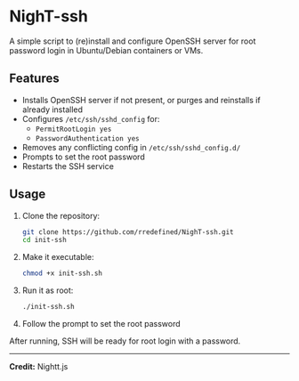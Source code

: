 # NighT-ssh

A simple script to (re)install and configure OpenSSH server for root password login in Ubuntu/Debian containers or VMs.

## Features
- Installs OpenSSH server if not present, or purges and reinstalls if already installed
- Configures `/etc/ssh/sshd_config` for:
  - `PermitRootLogin yes`
  - `PasswordAuthentication yes`
- Removes any conflicting config in `/etc/ssh/sshd_config.d/`
- Prompts to set the root password
- Restarts the SSH service

## Usage
1. Clone the repository:
   ```sh
   git clone https://github.com/rredefined/NighT-ssh.git
   cd init-ssh
   ```
2. Make it executable:
   ```sh
   chmod +x init-ssh.sh
   ```
3. Run it as root:
   ```sh
   ./init-ssh.sh
   ```
4. Follow the prompt to set the root password

After running, SSH will be ready for root login with a password.

---

**Credit:** Nightt.js
